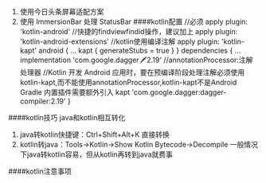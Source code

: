 1. 使用今日头条屏幕适配方案
2. 使用 ImmersionBar 处理 StatusBar
####kotlin配置
//必须
apply plugin: 'kotlin-android'
//快捷的findviewfindid操作，建议加上
apply plugin: 'kotlin-android-extensions'
//kotlin使用编译注解
apply plugin: 'kotlin-kapt'
android {
    ...
    kapt {
        generateStubs = true
    }
}
dependencies {
    ...
    implementation 'com.google.dagger:dagger:2.19'
    //annotationProcessor:注解处理器
    //Kotlin 开发 Android 应用时，要在预编译阶段处理注解必须使用 kotlin-kapt,而不能使用annotationProcessor,kotlin-kapt不是Android Gradle 内置插件需要额外引入
    kapt  'com.google.dagger:dagger-compiler:2.19'
}


####kotlin技巧
java和kotlin相互转化
1. java转kotlin快捷键：Ctrl+Shift+Alt+K 直接转换
2. kotlin转java：Tools->Kotlin->Show Kotlin Bytecode->Decompile
一般情况下java转kotlin容易，但从kotlin再转到java就费事

####kotlin注意事项

                       

